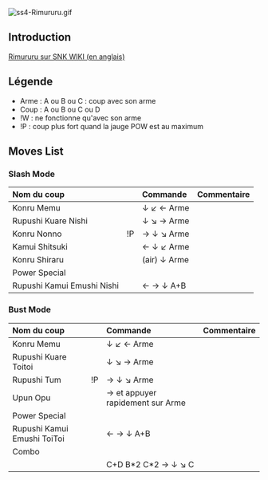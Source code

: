 ![](ss4-Rimururu.gif "ss4-Rimururu.gif")

## Introduction

[Rimururu sur SNK WIKI (en anglais)](http://snk.wikia.com/wiki/Rimururu)

## Légende

- Arme : A ou B ou C : coup avec son arme
- Coup : A ou B ou C ou D
- !W : ne fonctionne qu'avec son arme
- !P : coup plus fort quand la jauge POW est au maximum

## Moves List

### Slash Mode

| Nom du coup                |     | Commande     | Commentaire |
|:---------------------------|-----|:-------------|:------------|
| Konru Memu                 |     | ↓ ↙ ← Arme   |             |
| Rupushi Kuare Nishi        |     | ↓ ↘ → Arme   |             |
| Konru Nonno                | !P  | → ↓ ↘ Arme   |             |
| Kamui Shitsuki             |     | ← ↓ ↙ Arme   |             |
| Konru Shiraru              |     | (air) ↓ Arme |             |
| Power Special              |     |              |             |
| Rupushi Kamui Emushi Nishi |     | ← → ↓ A+B    |             |

### Bust Mode

| Nom du coup                 |     | Commande                         | Commentaire |
|:----------------------------|-----|:---------------------------------|:------------|
| Konru Memu                  |     | ↓ ↙ ← Arme                       |             |
| Rupushi Kuare Toitoi        |     | ↓ ↘ → Arme                       |             |
| Rupushi Tum                 | !P  | → ↓ ↘ Arme                       |             |
| Upun Opu                    |     | → et appuyer rapidement sur Arme |             |
| Power Special               |     |                                  |             |
| Rupushi Kamui Emushi ToiToi |     | ← → ↓ A+B                        |             |
| Combo                       |     |                                  |             |
|                             |     | C+D B\*2 C\*2 → ↓ ↘ C            |             |
